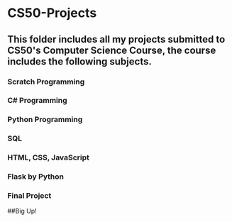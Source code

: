 # CS50-Projects
## This folder includes all my projects submitted to CS50's Computer Science Course, the course includes the following subjects.
### Scratch Programming
### C# Programming
### Python Programming
### SQL
### HTML, CSS, JavaScript
### Flask by Python
### Final Project

##Big Up!
